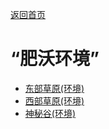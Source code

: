 [返回首页](index.md)  
# “肥沃环境”  
- [东部草原(环境)](Env_GrasslandsE.md)  
- [西部草原(环境)](Env_GrasslandsW.md)  
- [神秘谷(环境)](Env_SecretValley.md)  
